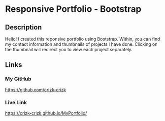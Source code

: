 # Responsive Portfolio - Bootstrap

## Description
Hello! I created this reponsive portfolio using Bootstrap. Within, you can find my contact information and thumbnails of projects I have done. Clicking on the thumbnail will redirect you to view each project separately. 

## Links
### My GitHub
https://github.com/crizk-crizk
### Live Link
https://crizk-crizk.github.io/MyPortfolio/
